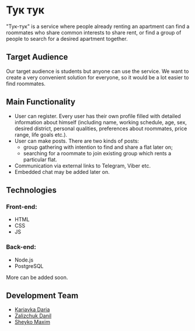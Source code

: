 # Тук тук
"Тук-тук" is a service where people already renting an apartment can find a roommates who share common interests to share rent, or find a group of people to search for a desired apartment together.

## Target Audience
Our target audience is students but anyone can use the service. We want to create a very convenient solution for everyone, so it would be a lot easier to find roommates.

## Main Functionality
- User can register. Every user has their own profile filled with detailed information about himself (including name, working schedule, age, sex, desired district, personal qualities, preferences about roommates, price range, life goals etc.).
- User can make posts. There are two kinds of posts:
  - group gathering with intention to find and share a flat later on;
  - searching for a roommate to join existing group which rents a particular flat.
- Communication via external links to Telegram, Viber etc. 
- Embedded chat may be added later on.

## Technologies
### Front-end:
- HTML
- CSS
- JS

### Back-end:
- Node.js
- PostgreSQL

More can be added soon.

## Development Team
- [Kariavka Daria](https://github.com/Ariiia)
- [Zalizchuk Danil](https://github.com/danil0110)
- [Sheyko Maxim](https://github.com/rediska-ua)
